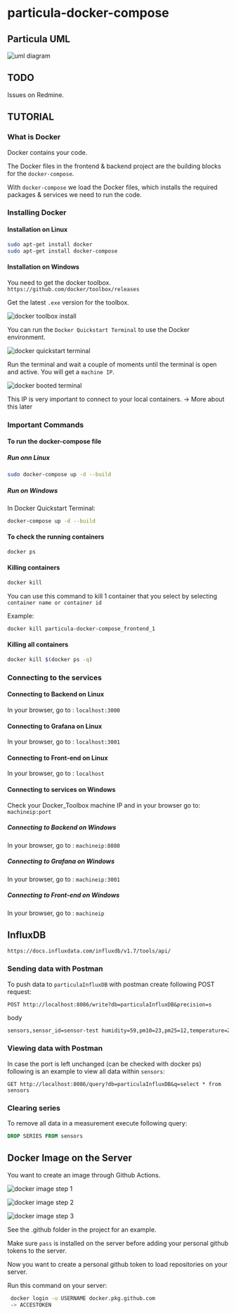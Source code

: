 # particula-docker-compose

## Particula UML

![uml diagram](assets/uml-project.png)

## TODO

Issues on Redmine.

## TUTORIAL

### What is Docker

Docker contains your code.

The Docker files in the frontend & backend project are
the building blocks for the `docker-compose`.

With `docker-compose` we load the Docker files, which installs
the required packages & services we need to run the code.

### Installing Docker

#### Installation on Linux

```bash
sudo apt-get install docker
sudo apt-get install docker-compose
```

#### Installation on Windows

You need to get the docker toolbox. `https://github.com/docker/toolbox/releases`

Get the latest `.exe` version for the toolbox.

![docker toolbox install](assets/docker-toolbox-install.JPG)

You can run the `Docker Quickstart Terminal` to use the Docker environment.

![docker quickstart terminal](assets/docker-quickstart-terminal.PNG)

Run the terminal and wait a couple of moments until the
terminal is open and active. You will get a `machine IP`.

![docker booted terminal](assets/docker-booted-terminal.PNG)

This IP is very important to connect to your local containers.
-> More about this later

### Important Commands

#### To run the docker-compose file

##### Run onn Linux

```bash
sudo docker-compose up -d --build
```

##### Run on Windows

In Docker Quickstart Terminal:

```bash
docker-compose up -d --build
```

#### To check the running containers

```bash
docker ps
```

#### Killing containers

```bash
docker kill
```

You can use this command to kill 1 container that you
select by selecting `container name or container id`

Example:

```bash
docker kill particula-docker-compose_frontend_1
```

#### Killing all containers

```bash
docker kill $(docker ps -q)
```

### Connecting to the services

#### Connecting to Backend on Linux

In your browser, go to : `localhost:3000`

#### Connecting to Grafana on Linux

In your browser, go to : `localhost:3001`

#### Connecting to Front-end on Linux

In your browser, go to : `localhost`

#### Connecting to services on Windows

Check your Docker_Toolbox machine IP and in your browser go to: `machineip:port`

##### Connecting to Backend on Windows

In your browser, go to : `machineip:8080`

##### Connecting to Grafana on Windows

In your browser, go to : `machineip:3001`

##### Connecting to Front-end on Windows

In your browser, go to : `machineip`

## InfluxDB

`https://docs.influxdata.com/influxdb/v1.7/tools/api/`

### Sending data with Postman

To push data to `particulaInfluxDB` with postman create following POST request:

```http
POST http://localhost:8086/write?db=particulaInfluxDB&precision=s
```

body

```markdown
sensors,sensor_id=sensor-test humidity=59,pm10=23,pm25=12,temperature=21.5 1581880318
```

### Viewing data with Postman

In case the port is left unchanged (can be checked with docker ps)
following is an example to view all data within `sensors`:

```http
GET http://localhost:8086/query?db=particulaInfluxDB&q=select * from sensors
```

### Clearing series

To remove all data in a measurement execute following query:

```sql
DROP SERIES FROM sensors
```

## Docker Image on the Server

You want to create an image through Github Actions.

![docker image step 1](assets/image-creating-1.PNG)

![docker image step 2](assets/image-creating-2.PNG)

![docker image step 3](assets/image-creating-3.PNG)

See the .github folder in the project for an example.

Make sure `pass` is installed on the server before
adding your personal github tokens to the server.

Now you want to create a personal github token to
load repositories on your server.

Run this command on your server:

```bash
 docker login -u USERNAME docker.pkg.github.com
 -> ACCESTOKEN
```
